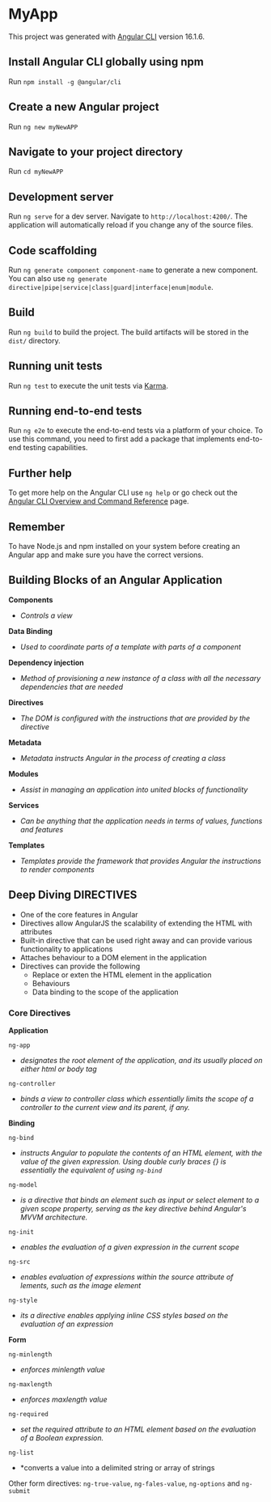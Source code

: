 # MyApp

This project was generated with [Angular CLI](https://github.com/angular/angular-cli) version 16.1.6.

## Install Angular CLI globally using npm

Run `npm install -g @angular/cli`

## Create a new Angular project

Run `ng new myNewAPP`

## Navigate to your project directory

Run `cd myNewAPP`

## Development server

Run `ng serve` for a dev server. Navigate to `http://localhost:4200/`. The application will automatically reload if you change any of the source files.

## Code scaffolding

Run `ng generate component component-name` to generate a new component. You can also use `ng generate directive|pipe|service|class|guard|interface|enum|module`.

## Build

Run `ng build` to build the project. The build artifacts will be stored in the `dist/` directory.

## Running unit tests

Run `ng test` to execute the unit tests via [Karma](https://karma-runner.github.io).

## Running end-to-end tests

Run `ng e2e` to execute the end-to-end tests via a platform of your choice. To use this command, you need to first add a package that implements end-to-end testing capabilities.

## Further help

To get more help on the Angular CLI use `ng help` or go check out the [Angular CLI Overview and Command Reference](https://angular.io/cli) page.

## Remember

To have Node.js and npm installed on your system before creating an Angular app and make sure you have the correct versions.

## Building Blocks of an Angular Application
**Components**
- *Controls a view*

**Data Binding**
- *Used to coordinate parts of a template with parts of a component*

**Dependency injection**
- *Method of provisioning a new instance of a class with all the necessary dependencies that are needed*

**Directives**
- *The DOM is configured with the instructions that are provided by the directive*

**Metadata**
- *Metadata instructs Angular in the process of creating a class*

**Modules**
- *Assist in managing an application into united blocks of functionality*

**Services**
- *Can be anything that the application needs in terms of values, functions and features*

**Templates**
- *Templates provide the framework that provides Angular the instructions to render components*

## Deep Diving DIRECTIVES
- One of the core features in Angular
- Directives allow AngularJS the scalability of extending the HTML with attributes
- Built-in directive that can be used right away and can provide various functionality to applications
- Attaches behaviour to a DOM element in the application
- Directives can provide the following
    - Replace or exten the HTML element in the application
    - Behaviours
    - Data binding to the scope of the application
### Core Directives

**Application**

`ng-app` 
- *designates the root element of the application, and its usually placed on either html or body tag*
  
`ng-controller`
- *binds a view to controller class which essentially limits the scope of a controller to the current view and its parent, if any.*
  
**Binding**

`ng-bind`
- *instructs Angular to populate the contents of an HTML element, with the value of the given expression. Using double curly braces {} is essentially the equivalent of using `ng-bind`*
  
`ng-model`
- *is a directive that binds an element such as input or select element to a given scope property, serving as the key directive behind Angular's MVVM architecture.*
  
`ng-init`
- *enables the evaluation of a given expression in the current scope*
  
`ng-src`
- *enables evaluation of expressions within the source attribute of lements, such as the image element*
  
`ng-style`
- *its a directive enables applying inline CSS styles based on the evaluation of an expression*

**Form**

`ng-minlength`
- *enforces minlength value*
  
`ng-maxlength`
- *enforces maxlength value*
  
`ng-required`
- *set the required attribute to an HTML element based on the evaluation of a Boolean expression.*
  
`ng-list`
- *converts a value into a delimited string or array of strings
  
Other form directives:
`ng-true-value`, `ng-fales-value`, `ng-options` and `ng-submit`

